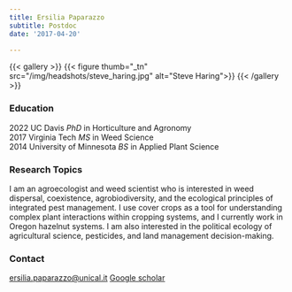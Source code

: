 ```yaml
---
title: Ersilia Paparazzo
subtitle: Postdoc
date: '2017-04-20'

---
```



{{< gallery >}}
  {{< figure thumb="_tn" src="/img/headshots/steve_haring.jpg" alt="Steve Haring">}}
{{< /gallery >}}


<!--more-->

### Education
2022 UC Davis _PhD_ in Horticulture and Agronomy  
2017 Virginia Tech _MS_ in Weed Science  
2014 University of Minnesota _BS_ in Applied Plant Science  

### Research Topics
I am an agroecologist and weed scientist who is interested in weed dispersal, coexistence, agrobiodiversity, and the ecological principles of integrated pest management. I use cover crops as a tool for understanding complex plant interactions within cropping systems, and I currently work in Oregon hazelnut systems. I am also interested in the political ecology of agricultural science, pesticides, and land management decision-making.  

### Contact
ersilia.paparazzo@unical.it
[Google scholar](scholar.google.com/citations?user=SW0PIxYAAAAJ&hl)
